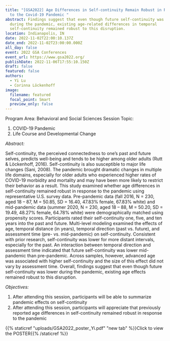 ```yaml
---
title: "[GSA2022] Age Differences in Self-continuity Remain Robust in Response
  to the Covid-19 Pandemic "
abstract: Findings suggest that even though future self-continuity was lower
  during the pandemic, existing age-related differences in temporal
  self-continuity remained robust to this disruption.
location: Indianapolis, IN
date: 2022-11-02T22:00:10.137Z
date_end: 2022-11-02T23:00:00.000Z
all_day: false
event: 2022 GSA Conferences
event_url: https://www.gsa2022.org/
publishDate: 2022-11-06T17:55:10.150Z
draft: false
featured: false
authors:
  - Yi Lu
  - Corinna Löckenhoff
image:
  filename: featured
  focal_point: Smart
  preview_only: false
---
```

Program Area: Behavioral and Social Sciences
Session Topic:
1. COVID-19 Pandemic 
2. Life Course and Developmental Change


*Abstract:*


Self-continuity, the perceived connectedness to one’s past and future selves, predicts well-being and tends to be higher among older adults (Rutt & Löckenhoff, 2016). Self-continuity is also susceptible to major life changes (Sani, 2008). The pandemic brought dramatic changes in multiple life domains, especially for older adults who experienced higher rates of COVID-19 morbidity and mortality and may have been more likely to restrict their behavior as a result. This study examined whether age differences in self-continuity remained robust in response to the pandemic using representative U.S. survey data. Pre-pandemic data (fall 2016, N = 230, aged 18 – 87, M = 50.85, SD = 16.40, 47.83% female, 67.83% white) and mid-pandemic data (summer 2020, N = 230, aged 18 – 88, M = 50.20, SD = 19.49, 48.27% female, 64.78% white) were demographically matched using propensity scores. Participants rated their self-continuity one, five, and ten years into the past and future. Multi-level modeling examined the effects of age, temporal distance (in years), temporal direction (past vs. future), and assessment time (pre- vs. mid-pandemic) on self-continuity. Consistent with prior research, self-continuity was lower for more distant intervals, especially for the past. An interaction between temporal direction and assessment time indicated that future self-continuity was lower mid-pandemic than pre-pandemic. Across samples, however, advanced age was associated with higher self-continuity and the size of this effect did not vary by assessment time. Overall, findings suggest that even though future self-continuity was lower during the pandemic, existing age effects remained robust to this disruption.

*Objectives:*
1. After attending this session, participants will be able to summarize pandemic effects on self-continuity
2. After attending this session, participants will appreciate that previously reported age differences in self-continuity remained robust in response to the pandemic

{{% staticref "uploads/GSA2022_poster_Yi.pdf" "new tab" %}}Click to view the POSTER{{% /staticref %}}


